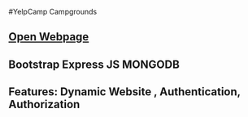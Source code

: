 #YelpCamp Campgrounds

## [Open Webpage](https://aka-campground.herokuapp.com/)

## Bootstrap Express JS MONGODB 

## Features: Dynamic Website , Authentication, Authorization 
